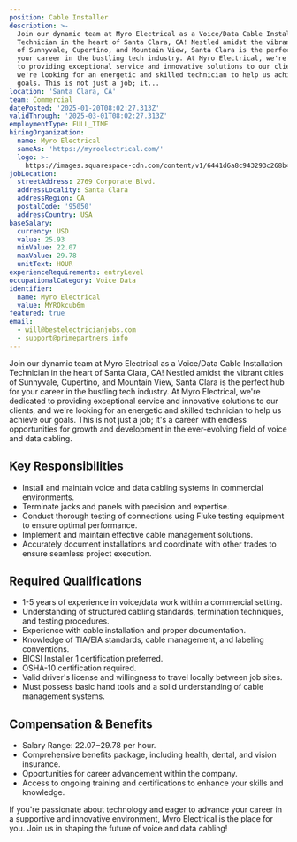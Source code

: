 ```yaml
---
position: Cable Installer
description: >-
  Join our dynamic team at Myro Electrical as a Voice/Data Cable Installation
  Technician in the heart of Santa Clara, CA! Nestled amidst the vibrant cities
  of Sunnyvale, Cupertino, and Mountain View, Santa Clara is the perfect hub for
  your career in the bustling tech industry. At Myro Electrical, we're dedicated
  to providing exceptional service and innovative solutions to our clients, and
  we're looking for an energetic and skilled technician to help us achieve our
  goals. This is not just a job; it...
location: 'Santa Clara, CA'
team: Commercial
datePosted: '2025-01-20T08:02:27.313Z'
validThrough: '2025-03-01T08:02:27.313Z'
employmentType: FULL_TIME
hiringOrganization:
  name: Myro Electrical
  sameAs: 'https://myroelectrical.com/'
  logo: >-
    https://images.squarespace-cdn.com/content/v1/6441d6a8c943293c268b4359/7b2478ca-3514-499f-80c1-3a92bb142f0c/curve__1_-removebg-preview.png?format=1500w
jobLocation:
  streetAddress: 2769 Corporate Blvd.
  addressLocality: Santa Clara
  addressRegion: CA
  postalCode: '95050'
  addressCountry: USA
baseSalary:
  currency: USD
  value: 25.93
  minValue: 22.07
  maxValue: 29.78
  unitText: HOUR
experienceRequirements: entryLevel
occupationalCategory: Voice Data
identifier:
  name: Myro Electrical
  value: MYROkcub6m
featured: true
email:
  - will@bestelectricianjobs.com
  - support@primepartners.info
---
```




Join our dynamic team at Myro Electrical as a Voice/Data Cable Installation Technician in the heart of Santa Clara, CA! Nestled amidst the vibrant cities of Sunnyvale, Cupertino, and Mountain View, Santa Clara is the perfect hub for your career in the bustling tech industry. At Myro Electrical, we're dedicated to providing exceptional service and innovative solutions to our clients, and we're looking for an energetic and skilled technician to help us achieve our goals. This is not just a job; it's a career with endless opportunities for growth and development in the ever-evolving field of voice and data cabling.

## Key Responsibilities

- Install and maintain voice and data cabling systems in commercial environments.
- Terminate jacks and panels with precision and expertise.
- Conduct thorough testing of connections using Fluke testing equipment to ensure optimal performance.
- Implement and maintain effective cable management solutions.
- Accurately document installations and coordinate with other trades to ensure seamless project execution.

## Required Qualifications

- 1-5 years of experience in voice/data work within a commercial setting.
- Understanding of structured cabling standards, termination techniques, and testing procedures.
- Experience with cable installation and proper documentation.
- Knowledge of TIA/EIA standards, cable management, and labeling conventions.
- BICSI Installer 1 certification preferred.
- OSHA-10 certification required.
- Valid driver's license and willingness to travel locally between job sites.
- Must possess basic hand tools and a solid understanding of cable management systems.

## Compensation & Benefits

- Salary Range: $22.07-$29.78 per hour.
- Comprehensive benefits package, including health, dental, and vision insurance.
- Opportunities for career advancement within the company.
- Access to ongoing training and certifications to enhance your skills and knowledge.

If you're passionate about technology and eager to advance your career in a supportive and innovative environment, Myro Electrical is the place for you. Join us in shaping the future of voice and data cabling!
